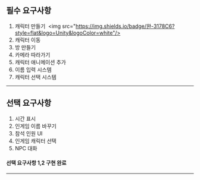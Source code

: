 ## 필수 요구사항

1. 캐릭터 만들기  <img src="https://img.shields.io/badge/완-3178C6?style=flat&logo=Unity&logoColor=white"/>
2. 캐릭터 이동
3. 방 만들기
4. 카메라 따라가기
5. 캐릭터 애니메이션 추가
6. 이름 입력 시스템
7. 캐릭터 선택 시스템


----
## 선택 요구사항

1. 시간 표시
2. 인게임 이름 바꾸기
3. 참석 인원 UI
4. 인게임 캐릭터 선택
5. NPC 대화

#### 선택 요구사항 1,2 구현 완료
   ----

